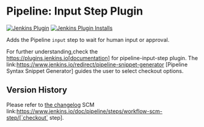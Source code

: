 # Pipeline: Input Step Plugin
[![Jenkins Plugin](https://img.shields.io/jenkins/plugin/v/pipeline-input-step.svg)](https://plugins.jenkins.io/pipeline-input-step)
[![Jenkins Plugin Installs](https://img.shields.io/jenkins/plugin/i/pipeline-input-step.svg?color=blue)](https://plugins.jenkins.io/pipeline-input-step)

Adds the Pipeline `input` step to wait for human input or approval. 

For further understanding,check the https://plugins.jenkins.io[documentation] for pipeline-input-step plugin.  The link:https://www.jenkins.io/redirect/pipeline-snippet-generator [Pipeline Syntax Snippet Generator] guides the user to select checkout options.



## Version History
Please refer to [the changelog](CHANGELOG.md) SCM link:https://www.jenkins.io/doc/pipeline/steps/workflow-scm-step/[`checkout` step].
